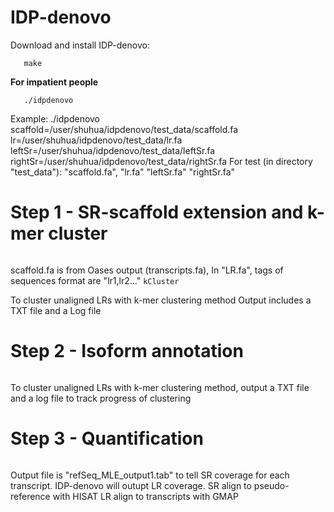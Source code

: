 # IDP-denovo

Download and install IDP-denovo:

```
   make
```

**For impatient people**
```
   ./idpdenovo  
```
Example:
./idpdenovo scaffold=/user/shuhua/idpdenovo/test_data/scaffold.fa lr=/user/shuhua/idpdenovo/test_data/lr.fa leftSr=/user/shuhua/idpdenovo/test_data/leftSr.fa rightSr=/user/shuhua/idpdenovo/test_data/rightSr.fa For test (in directory "test_data"): "scaffold.fa", "lr.fa" "leftSr.fa" "rightSr.fa"
 
 
 
# Step 1 - SR-scaffold extension and k-mer cluster
``` scaffoldExtend 
```
         
scaffold.fa is from Oases output (transcripts.fa), In "LR.fa", tags of sequences format are "lr1,lr2..."
```kCluster ```
        
To cluster unaligned LRs with k-mer clustering method Output includes a TXT file and a Log file
 
 
# Step 2 - Isoform annotation
 ```kCluster  kmer_size > clusterOutput 2> clusterLog
 ```
         
To cluster unaligned LRs with k-mer clustering method, output a TXT file and a log file to track progress of clustering
 
 
# Step 3 - Quantification
 ```MLE   python_path code_path SR_length 
 ```
 
Output file is "refSeq_MLE_output1.tab" to tell SR coverage for each transcript. IDP-denovo will outupt LR coverage. SR align to pseudo-reference with HISAT LR align to transcripts with GMAP
